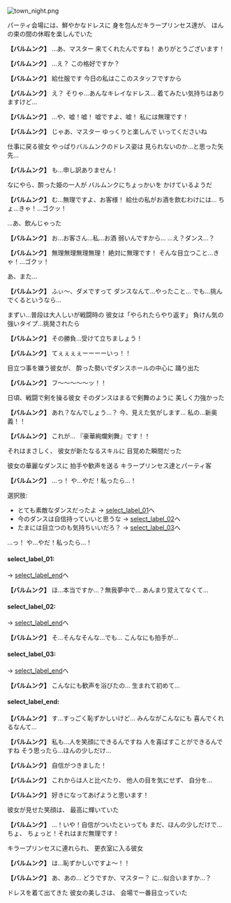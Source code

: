
![town_night.png](../images/backgrounds/town_night.png)

パーティ会場には、鮮やかなドレスに
身を包んだキラープリンセス達が、
ほんの束の間の休暇を楽しんでいた

**【バルムンク】**
…あ、マスター
来てくれたんですね！
ありがとうございます！

**【バルムンク】**
…え？
この格好ですか？

**【バルムンク】**
給仕服です
今日の私はここのスタッフですから

**【バルムンク】**
え？
そりゃ…あんなキレイなドレス…
着てみたい気持ちはありますけど…

**【バルムンク】**
…や、嘘！嘘！
嘘ですよ、嘘！
私には無理です！

**【バルムンク】**
じゃあ、マスター
ゆっくりと楽しんで
いってくださいね

仕事に戻る彼女
やっぱりバルムンクのドレス姿は
見られないのか…と思った矢先…

**【バルムンク】**
も…申し訳ありません！

なにやら、酔った姫の一人が
バルムンクにちょっかいを
かけているようだ

**【バルムンク】**
む…無理ですよ、お客様！
給仕の私がお酒を飲むわけには…
ちょ…きゃ！…ゴクッ！

…あ、飲んじゃった

**【バルムンク】**
お…お客さん…私…お酒
弱いんですから…
…え？ダンス…？

**【バルムンク】**
無理無理無理無理！
絶対に無理です！
そんな目立つこと…きゃ！…ゴクッ！

あ、また…

**【バルムンク】**
ふぃ〜、ダメですって
ダンスなんて…やったこと…
でも…挑んでくるというなら…

まずい…普段は大人しいが戦闘時の
彼女は「やられたらやり返す」
負けん気の強いタイプ…挑発されたら

**【バルムンク】**
その勝負…受けて立ちましょう！

**【バルムンク】**
てぇぇぇぇーーーーいっ！！

目立つ事を嫌う彼女が、
酔った勢いでダンスホールの中心に
踊り出た

**【バルムンク】**
フ〜〜〜〜〜ッ！！

日頃、戦闘で剣を操る彼女
そのダンスはまるで剣舞のように
美しく力強かった

**【バルムンク】**
あれ？なんでしょう…？
今、見えた気がします…
私の…新奥義！！

**【バルムンク】**
これが…
『豪華絢爛剣舞』です！！

それはまさしく、
彼女が新たなるスキルに
目覚めた瞬間だった

彼女の華麗なダンスに
拍手や歓声を送る
キラープリンセス達とパーティ客

**【バルムンク】**
…っ！
や…やだ！私ったら…！

選択肢:
- とても素敵なダンスだったよ → [select_label_01](#select_label_01)へ
- 今のダンスは自信持っていいと思うな → [select_label_02](#select_label_02)へ
- たまには目立つのも気持ちいいだろ？ → [select_label_03](#select_label_03)へ

…っ！
や…やだ！私ったら…！

#### select_label_01:
 → [select_label_end](#select_label_end)へ

**【バルムンク】**
ほ…本当ですか…？無我夢中で…
あんまり覚えてなくて…

#### select_label_02:
 → [select_label_end](#select_label_end)へ

**【バルムンク】**
そ…そんなそんな…でも…
こんなにも拍手が…

#### select_label_03:
 → [select_label_end](#select_label_end)へ

**【バルムンク】**
こんなにも歓声を浴びたの…
生まれて初めて…

#### select_label_end:

**【バルムンク】**
す…すっごく恥ずかしいけど…
みんながこんなにも
喜んでくれるなんて…

**【バルムンク】**
私も…人を笑顔にできるんですね
人を喜ばすことができるんですね
そう思ったら…ほんの少しだけ…

**【バルムンク】**
自信がつきました！

**【バルムンク】**
これからは人と比べたり、
他人の目を気にせず、
自分を…

**【バルムンク】**
好きになってあげようと思います！

彼女が見せた笑顔は、
最高に輝いていた

**【バルムンク】**
…！いや！自信がついたといっても
まだ、ほんの少しだけで…ちょ、
ちょっと！それはまだ無理です！

キラープリンセスに連れられ、
更衣室に入る彼女

**【バルムンク】**
は…恥ずかしいですよ〜！！

**【バルムンク】**
あ、あの…
どうですか、マスター？
に…似合いますか…？

ドレスを着て出てきた
彼女の美しさは、
会場で一番目立っていた
